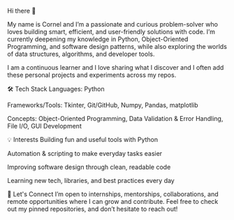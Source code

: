 Hi there 👋

My name is Cornel and I’m a passionate and curious problem-solver who loves building smart, efficient, and user-friendly solutions with code. I’m currently deepening my knowledge in Python, Object-Oriented Programming, and software design patterns, while also exploring the worlds of data structures, algorithms, and developer tools.

I am a continuous learner and I love sharing what I discover and I often add these personal projects and experiments across my repos.

🛠️ Tech Stack
Languages: Python

Frameworks/Tools: Tkinter, Git/GitHub, Numpy, Pandas, matplotlib 

Concepts: Object-Oriented Programming, Data Validation & Error Handling, File I/O, GUI Development

💡 Interests
Building fun and useful tools with Python

Automation & scripting to make everyday tasks easier

Improving software design through clean, readable code

Learning new tech, libraries, and best practices every day

🤝 Let's Connect
I’m open to internships, mentorships, collaborations, and remote opportunities where I can grow and contribute. Feel free to check out my pinned repositories, and don’t hesitate to reach out!

<!--
**OghieCornel/Oghiecornel** is a ✨ _special_ ✨ repository because its `README.md` (this file) appears on your GitHub profile.

Here are some ideas to get you started:

- 🔭 I’m currently working on ...
- 🌱 I’m currently learning ...
- 👯 I’m looking to collaborate on ...
- 🤔 I’m looking for help with ...
- 💬 Ask me about ...
- 📫 How to reach me: ...
- 😄 Pronouns: ...
- ⚡ Fun fact: ...
-->
